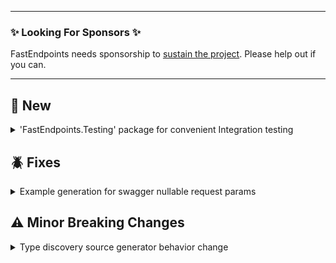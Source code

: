 
---

### ✨ Looking For Sponsors ✨

FastEndpoints needs sponsorship to [sustain the project](https://github.com/FastEndpoints/FastEndpoints/issues/449). Please help out if you can.

---

<!-- <details><summary>title text</summary></details> -->

## 🔖 New

<details><summary>'FastEndpoints.Testing' package for convenient Integration testing</summary>

Please see the [documentation](https://fast-endpoints.com/docs/integration-unit-testing#integration-testing) for details.

</details>

<!-- ## 🚀 Improvements -->

## 🪲 Fixes

<details><summary>Example generation for swagger nullable request params</summary>

Swagger schema example was being auto generated for request parameters even if the field (DTO property) is nullable. See bug report [here](https://github.com/FastEndpoints/FastEndpoints/issues/477). Which is not the desired behavior. 

Now the examples are only auto generated if developer hasn't decorated the property with a XML example or `[DefaultValue(...)]` attribute for nullable properties.

Non-nullable properties will always get the example/default values filled in the following order: `[DefaultValue(...)]` attribute > XML Comment > Auto generated example

</details>


## ⚠️ Minor Breaking Changes

<details><summary>Type discovery source generator behavior change</summary>

The source generator no longer automatically discovers types from referenced assemblies/projects.
You now have to add the `FastEndpoints.Generator` package to each project you'd like to use type discovery with and register the discovered types per assembly like so:
```cs
builder.Services.AddFastEndpoints(o =>
{
    o.SourceGeneratorDiscoveredTypes.AddRange(MyApplication.DiscoveredTypes.All);
    o.SourceGeneratorDiscoveredTypes.AddRange(SomeClassLib.DiscoveredTypes.All);
})
```

</details>